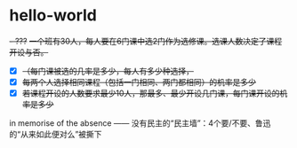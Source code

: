 # hello-world


~~- ???~~
~~一个班有30人，每人要在6门课中选2门作为选修课。选课人数决定了课程开设与否。~~
      
- [x] ~~（每门课被选的几率是多少，每人有多少种选择，~~
- [x] ~~每两个人选择相同课程（包括一门相同、两门都相同）的机率是多少~~
- [x] ~~若课程开设的人数要求最少10人，那最多、最少开设几门课，每门课开设的机率是多少~~

in memorise of the absence —— 没有民主的“民主墙”：4个要/不要、鲁迅的“从来如此便对么”被撕下 

